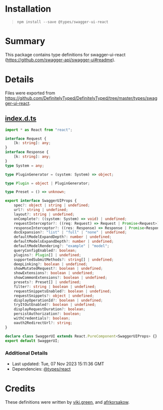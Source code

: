 # Installation
> `npm install --save @types/swagger-ui-react`

# Summary
This package contains type definitions for swagger-ui-react (https://github.com/swagger-api/swagger-ui#readme).

# Details
Files were exported from https://github.com/DefinitelyTyped/DefinitelyTyped/tree/master/types/swagger-ui-react.
## [index.d.ts](https://github.com/DefinitelyTyped/DefinitelyTyped/tree/master/types/swagger-ui-react/index.d.ts)
````ts
import * as React from "react";

interface Request {
    [k: string]: any;
}
interface Response {
    [k: string]: any;
}
type System = any;

type PluginGenerator = (system: System) => object;

type Plugin = object | PluginGenerator;

type Preset = () => unknown;

export interface SwaggerUIProps {
    spec?: object | string | undefined;
    url?: string | undefined;
    layout?: string | undefined;
    onComplete?: ((system: System) => void) | undefined;
    requestInterceptor?: ((req: Request) => Request | Promise<Request>) | undefined;
    responseInterceptor?: ((res: Response) => Response | Promise<Response>) | undefined;
    docExpansion?: "list" | "full" | "none" | undefined;
    defaultModelExpandDepth?: number | undefined;
    defaultModelsExpandDepth?: number | undefined;
    defaultModelRendering?: "example" | "model";
    queryConfigEnabled?: boolean;
    plugins?: Plugin[] | undefined;
    supportedSubmitMethods?: string[] | undefined;
    deepLinking?: boolean | undefined;
    showMutatedRequest?: boolean | undefined;
    showExtensions?: boolean | undefined;
    showCommonExtensions?: boolean | undefined;
    presets?: Preset[] | undefined;
    filter?: string | boolean | undefined;
    requestSnippetsEnabled?: boolean | undefined;
    requestSnippets?: object | undefined;
    displayOperationId?: boolean | undefined;
    tryItOutEnabled?: boolean | undefined;
    displayRequestDuration?: boolean;
    persistAuthorization?: boolean;
    withCredentials?: boolean;
    oauth2RedirectUrl?: string;
}

declare class SwaggerUI extends React.PureComponent<SwaggerUIProps> {}
export default SwaggerUI;

````

### Additional Details
 * Last updated: Tue, 07 Nov 2023 15:11:36 GMT
 * Dependencies: [@types/react](https://npmjs.com/package/@types/react)

# Credits
These definitions were written by [viki.green](https://github.com/VictoriaGreen93), and [afrkorsakow](https://github.com/afrkorsakow).
